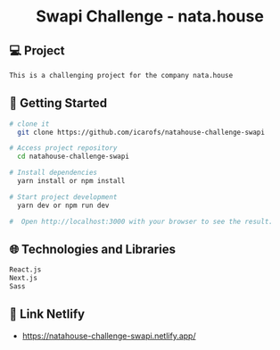 <h1 align="center">Swapi Challenge - nata.house</h1>

## 💻 Project

```sh
This is a challenging project for the company nata.house
```

## 🚀 Getting Started

```sh
# clone it
  git clone https://github.com/icarofs/natahouse-challenge-swapi

# Access project repository
  cd natahouse-challenge-swapi

# Install dependencies
  yarn install or npm install

# Start project development
  yarn dev or npm run dev

#  Open http://localhost:3000 with your browser to see the result.
```

## 🌐 Technologies and Libraries

```sh
React.js
Next.js
Sass
```

## 🔗 Link Netlify

- https://natahouse-challenge-swapi.netlify.app/


